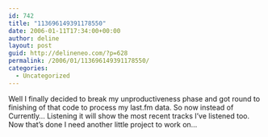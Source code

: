 ```yaml
---
id: 742
title: "113696149391178550"
date: 2006-01-11T17:34:00+00:00
author: deline
layout: post
guid: http://delineneo.com/?p=628
permalink: /2006/01/113696149391178550/
categories:
  - Uncategorized
---
```

Well I finally decided to break my unproductiveness phase and got round to finishing of that code to process my last.fm data. So now instead of Currently&#8230; Listening it will show the most recent tracks I&#8217;ve listened too. Now that&#8217;s done I need another little project to work on&#8230;